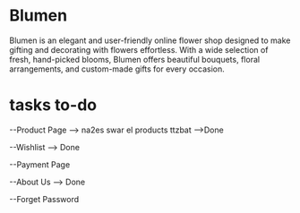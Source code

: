 # Blumen
Blumen is an elegant and user-friendly online flower shop designed to make gifting and decorating with flowers effortless. With a wide selection of fresh, hand-picked blooms, Blumen offers beautiful bouquets, floral arrangements, and custom-made gifts for every occasion.



# tasks to-do

--Product Page --> na2es swar el products ttzbat -->Done

--Wishlist --> Done

--Payment Page

--About Us --> Done

--Forget Password
